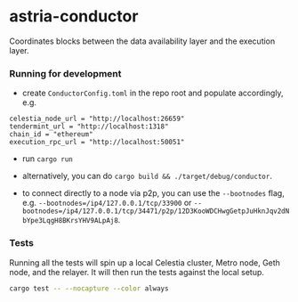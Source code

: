 # astria-conductor

Coordinates blocks between the data availability layer and the execution layer.

### Running for development

* create `ConductorConfig.toml` in the repo root and populate accordingly, e.g.

```
celestia_node_url = "http://localhost:26659"
tendermint_url = "http://localhost:1318"
chain_id = "ethereum"
execution_rpc_url = "http://localhost:50051"
```

* run `cargo run`

* alternatively, you can do `cargo build && ./target/debug/conductor`.

* to connect directly to a node via p2p, you can use the `--bootnodes` flag, e.g. `--bootnodes=/ip4/127.0.0.1/tcp/33900` or `--bootnodes=/ip4/127.0.0.1/tcp/34471/p2p/12D3KooWDCHwgGetpJuHknJqv2dNbYpe3LqgH8BKrsYHV9ALpAj8`.

### Tests

Running all the tests will spin up a local Celestia cluster, Metro node, Geth node, and the relayer.
It will then run the tests against the local setup.

```bash
cargo test -- --nocapture --color always
```
